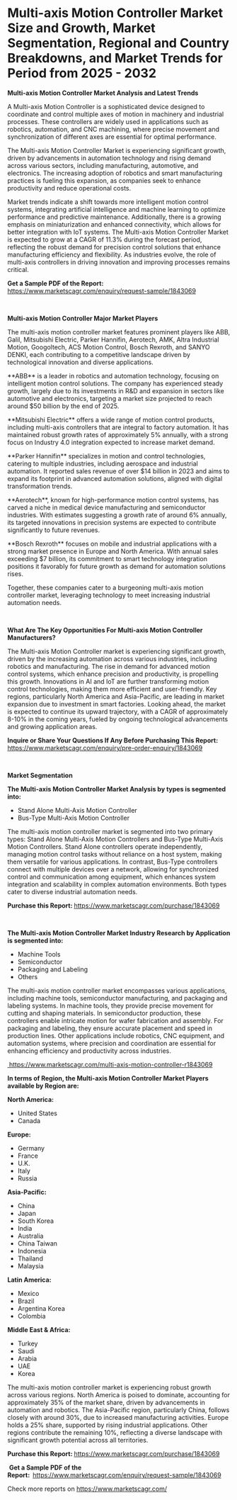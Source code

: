 <p><h1>Multi-axis Motion Controller Market Size and Growth, Market Segmentation, Regional and Country Breakdowns, and Market Trends for Period from 2025 -  2032</h1></p><p><strong>Multi-axis Motion Controller Market Analysis and Latest Trends</strong></p>
<p><p>A Multi-axis Motion Controller is a sophisticated device designed to coordinate and control multiple axes of motion in machinery and industrial processes. These controllers are widely used in applications such as robotics, automation, and CNC machining, where precise movement and synchronization of different axes are essential for optimal performance. </p><p>The Multi-axis Motion Controller Market is experiencing significant growth, driven by advancements in automation technology and rising demand across various sectors, including manufacturing, automotive, and electronics. The increasing adoption of robotics and smart manufacturing practices is fueling this expansion, as companies seek to enhance productivity and reduce operational costs.</p><p>Market trends indicate a shift towards more intelligent motion control systems, integrating artificial intelligence and machine learning to optimize performance and predictive maintenance. Additionally, there is a growing emphasis on miniaturization and enhanced connectivity, which allows for better integration with IoT systems. The Multi-axis Motion Controller Market is expected to grow at a CAGR of 11.3% during the forecast period, reflecting the robust demand for precision control solutions that enhance manufacturing efficiency and flexibility. As industries evolve, the role of multi-axis controllers in driving innovation and improving processes remains critical.</p></p>
<p><strong>Get a Sample PDF of the Report:&nbsp;</strong> <a href="https://www.marketscagr.com/enquiry/request-sample/1843069?utm_campaign=2822&utm_medium=2&utm_source=Github&utm_content=ia&utm_term=26032025&utm_id=multi-axis-motion-controller">https://www.marketscagr.com/enquiry/request-sample/1843069</a></p>
<p>&nbsp;</p>
<p><strong>Multi-axis Motion Controller Major Market Players</strong></p>
<p><p>The multi-axis motion controller market features prominent players like ABB, Galil, Mitsubishi Electric, Parker Hannifin, Aerotech, AMK, Altra Industrial Motion, Googoltech, ACS Motion Control, Bosch Rexroth, and SANYO DENKI, each contributing to a competitive landscape driven by technological innovation and diverse applications.</p><p>**ABB** is a leader in robotics and automation technology, focusing on intelligent motion control solutions. The company has experienced steady growth, largely due to its investments in R&D and expansion in sectors like automotive and electronics, targeting a market size projected to reach around $50 billion by the end of 2025.</p><p>**Mitsubishi Electric** offers a wide range of motion control products, including multi-axis controllers that are integral to factory automation. It has maintained robust growth rates of approximately 5% annually, with a strong focus on Industry 4.0 integration expected to increase market demand.</p><p>**Parker Hannifin** specializes in motion and control technologies, catering to multiple industries, including aerospace and industrial automation. It reported sales revenue of over $14 billion in 2023 and aims to expand its footprint in advanced automation solutions, aligned with digital transformation trends.</p><p>**Aerotech**, known for high-performance motion control systems, has carved a niche in medical device manufacturing and semiconductor industries. With estimates suggesting a growth rate of around 6% annually, its targeted innovations in precision systems are expected to contribute significantly to future revenues.</p><p>**Bosch Rexroth** focuses on mobile and industrial applications with a strong market presence in Europe and North America. With annual sales exceeding $7 billion, its commitment to smart technology integration positions it favorably for future growth as demand for automation solutions rises.</p><p>Together, these companies cater to a burgeoning multi-axis motion controller market, leveraging technology to meet increasing industrial automation needs.</p></p>
<p>&nbsp;</p>
<p><strong>What Are The Key Opportunities For Multi-axis Motion Controller Manufacturers?</strong></p>
<p><p>The Multi-axis Motion Controller market is experiencing significant growth, driven by the increasing automation across various industries, including robotics and manufacturing. The rise in demand for advanced motion control systems, which enhance precision and productivity, is propelling this growth. Innovations in AI and IoT are further transforming motion control technologies, making them more efficient and user-friendly. Key regions, particularly North America and Asia-Pacific, are leading in market expansion due to investment in smart factories. Looking ahead, the market is expected to continue its upward trajectory, with a CAGR of approximately 8-10% in the coming years, fueled by ongoing technological advancements and growing application areas.</p></p>
<p><strong>Inquire or Share Your Questions If Any Before Purchasing This Report:</strong> <a href="https://www.marketscagr.com/enquiry/pre-order-enquiry/1843069?utm_campaign=2822&utm_medium=2&utm_source=Github&utm_content=ia&utm_term=26032025&utm_id=multi-axis-motion-controller">https://www.marketscagr.com/enquiry/pre-order-enquiry/1843069</a></p>
<p>&nbsp;</p>
<p><strong>Market Segmentation</strong></p>
<p><strong>The Multi-axis Motion Controller Market Analysis by types is segmented into:</strong></p>
<p><ul><li>Stand Alone Multi-Axis Motion Controller</li><li>Bus-Type Multi-Axis Motion Controller</li></ul></p>
<p><p>The multi-axis motion controller market is segmented into two primary types: Stand Alone Multi-Axis Motion Controllers and Bus-Type Multi-Axis Motion Controllers. Stand Alone controllers operate independently, managing motion control tasks without reliance on a host system, making them versatile for various applications. In contrast, Bus-Type controllers connect with multiple devices over a network, allowing for synchronized control and communication among equipment, which enhances system integration and scalability in complex automation environments. Both types cater to diverse industrial automation needs.</p></p>
<p><strong>Purchase this Report:&nbsp;</strong><a href="https://www.marketscagr.com/purchase/1843069?utm_campaign=2822&utm_medium=2&utm_source=Github&utm_content=ia&utm_term=26032025&utm_id=multi-axis-motion-controller">https://www.marketscagr.com/purchase/1843069</a></p>
<p>&nbsp;</p>
<p><strong>The Multi-axis Motion Controller Market Industry Research by Application is segmented into:</strong></p>
<p><ul><li>Machine Tools</li><li>Semiconductor</li><li>Packaging and Labeling</li><li>Others</li></ul></p>
<p><p>The multi-axis motion controller market encompasses various applications, including machine tools, semiconductor manufacturing, and packaging and labeling systems. In machine tools, they provide precise movement for cutting and shaping materials. In semiconductor production, these controllers enable intricate motion for wafer fabrication and assembly. For packaging and labeling, they ensure accurate placement and speed in production lines. Other applications include robotics, CNC equipment, and automation systems, where precision and coordination are essential for enhancing efficiency and productivity across industries.</p></p>
<p><a href="https://www.marketscagr.com/multi-axis-motion-controller-r1843069?utm_campaign=2822&utm_medium=2&utm_source=Github&utm_content=ia&utm_term=26032025&utm_id=multi-axis-motion-controller">&nbsp;https://www.marketscagr.com/multi-axis-motion-controller-r1843069</a></p>
<p><strong>In terms of Region, the Multi-axis Motion Controller Market Players available by Region are:</strong></p>
<p>
    <p> <strong> North America: </strong>
        <ul>
            <li>United States</li>
            <li>Canada</li>
        </ul>
        </p> 
    <p> <strong> Europe: </strong>
        <ul>
            <li>Germany</li>
            <li>France</li>
            <li>U.K.</li>
            <li>Italy</li>
            <li>Russia</li>
        </ul>
        </p> 
    <p> <strong> Asia-Pacific: </strong>
        <ul>
            <li>China</li>
            <li>Japan</li>
            <li>South Korea</li>
            <li>India</li>
            <li>Australia</li>
            <li>China Taiwan</li>
            <li>Indonesia</li>
            <li>Thailand</li>
            <li>Malaysia</li>
        </ul>
        </p> 
    <p> <strong> Latin America: </strong>
        <ul>
            <li>Mexico</li>
            <li>Brazil</li>
            <li>Argentina Korea</li>
            <li>Colombia</li>
        </ul>
        </p> 
    <p> <strong> Middle East & Africa: </strong>
        <ul>
            <li>Turkey</li>
            <li>Saudi</li>
            <li>Arabia</li>
            <li>UAE</li>
            <li>Korea</li>
        </ul>
    </p>
    </p>
<p><p>The multi-axis motion controller market is experiencing robust growth across various regions. North America is poised to dominate, accounting for approximately 35% of the market share, driven by advancements in automation and robotics. The Asia-Pacific region, particularly China, follows closely with around 30%, due to increased manufacturing activities. Europe holds a 25% share, supported by rising industrial applications. Other regions contribute the remaining 10%, reflecting a diverse landscape with significant growth potential across all territories.</p></p>
<p><strong>Purchase this Report: </strong><a href="https://www.marketscagr.com/purchase/1843069?utm_campaign=2822&utm_medium=2&utm_source=Github&utm_content=ia&utm_term=26032025&utm_id=multi-axis-motion-controller">https://www.marketscagr.com/purchase/1843069</a></p>
<p>&nbsp;<strong>Get a Sample PDF of the Report:&nbsp;&nbsp;</strong><a href="https://www.marketscagr.com/enquiry/request-sample/1843069?utm_campaign=2822&utm_medium=2&utm_source=Github&utm_content=ia&utm_term=26032025&utm_id=multi-axis-motion-controller">https://www.marketscagr.com/enquiry/request-sample/1843069</a></p>
<p><strong></strong></p>
<p>Check more reports on <a href="https://www.marketscagr.com/?utm_campaign=2822&utm_medium=2&utm_source=Github&utm_content=ia&utm_term=26032025&utm_id=multi-axis-motion-controller">https://www.marketscagr.com/</a></p>